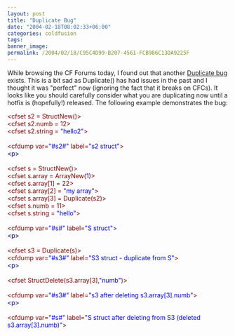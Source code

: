 ```yaml
---
layout: post
title: "Duplicate Bug"
date: "2004-02-18T08:02:33+06:00"
categories: coldfusion 
tags: 
banner_image: 
permalink: /2004/02/18/C95C4D99-B207-4561-FCB986C13DA9225F
---
```


While browsing the CF Forums today, I found out that another <a href="http://www.macromedia.com/cfusion/webforums/forum/messageview.cfm?catid=3&threadid=733835">Duplicate bug</a> exists. This is a bit sad as Duplicate() has had issues in the past and I thought it was "perfect" now (ignoring the fact that it breaks on CFCs). It looks like you should carefully consider what you are duplicating now until a hotfix is (hopefully!) released. The following example demonstrates the bug:

<div class="code"><FONT COLOR=MAROON>&lt;cfset s2 = StructNew()&gt;</FONT><br>
<FONT COLOR=MAROON>&lt;cfset s2.numb = 12&gt;</FONT><br>
<FONT COLOR=MAROON>&lt;cfset s2.string = <FONT COLOR=BLUE>"hello2"</FONT>&gt;</FONT><br>
<br>
<FONT COLOR=MAROON>&lt;cfdump var=<FONT COLOR=BLUE>"#s2#"</FONT> label=<FONT COLOR=BLUE>"s2 struct"</FONT>&gt;</FONT><br>
<FONT COLOR=NAVY>&lt;p&gt;</FONT><br>
<br>
<FONT COLOR=MAROON>&lt;cfset s = StructNew()&gt;</FONT><br>
<FONT COLOR=MAROON>&lt;cfset s.array = ArrayNew(<FONT COLOR=BLUE>1</FONT>)&gt;</FONT><br>
<FONT COLOR=MAROON>&lt;cfset s.array[1] = 22&gt;</FONT><br>
<FONT COLOR=MAROON>&lt;cfset s.array[2] = <FONT COLOR=BLUE>"my array"</FONT>&gt;</FONT><br>
<FONT COLOR=MAROON>&lt;cfset s.array[3] = Duplicate(s2)&gt;</FONT><br>
<FONT COLOR=MAROON>&lt;cfset s.numb = 11&gt;</FONT><br>
<FONT COLOR=MAROON>&lt;cfset s.string = <FONT COLOR=BLUE>"hello"</FONT>&gt;</FONT><br>
<br>
<FONT COLOR=MAROON>&lt;cfdump var=<FONT COLOR=BLUE>"#s#"</FONT> label=<FONT COLOR=BLUE>"S struct"</FONT>&gt;</FONT><br>
<FONT COLOR=NAVY>&lt;p&gt;</FONT><br>
<br>
<FONT COLOR=MAROON>&lt;cfset s3 = Duplicate(s)&gt;</FONT><br>
<FONT COLOR=MAROON>&lt;cfdump var=<FONT COLOR=BLUE>"#s3#"</FONT> label=<FONT COLOR=BLUE>"S3 struct - duplicate from S"</FONT>&gt;</FONT><br>
<FONT COLOR=NAVY>&lt;p&gt;</FONT><br>
<br>
<FONT COLOR=MAROON>&lt;cfset StructDelete(s3.array[3],<FONT COLOR=BLUE>"numb"</FONT>)&gt;</FONT><br>
<br>
<FONT COLOR=MAROON>&lt;cfdump var=<FONT COLOR=BLUE>"#s3#"</FONT> label=<FONT COLOR=BLUE>"s3 after deleting s3.array[3].numb"</FONT>&gt;</FONT><br>
<FONT COLOR=NAVY>&lt;p&gt;</FONT><br>
<br>
<FONT COLOR=MAROON>&lt;cfdump var=<FONT COLOR=BLUE>"#s#"</FONT> label=<FONT COLOR=BLUE>"S struct after deleting from S3 (deleted s3.array[3].numb)"</FONT>&gt;</FONT></div>